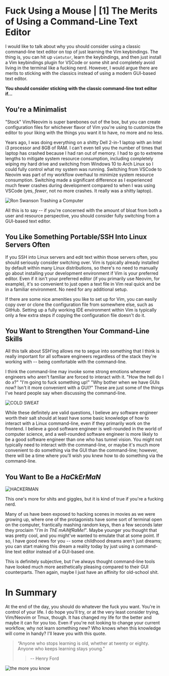 # Fuck Using a Mouse | [1] The Merits of Using a Command-Line Text Editor

I would like to talk about why you should consider using a classic command-line text editor on top of just learning the Vim keybindings. The thing is, you can hit up `vimtutor`, learn the keybindings, and then just install a Vim keybindings plugin for VSCode or some shit and completely avoid living in the terminal like a fucking nerd. However, I would argue there are merits to sticking with the classics instead of using a modern GUI-based text editor.

**You should consider sticking with the classic command-line text editor if...**

## You're a Minimalist

"Stock" Vim/Neovim is super barebones out of the box, but you can create configuration files for whichever flavor of Vim you're using to customize the editor to your liking with the things you want it to have, no more and no less.

Years ago, I was doing everything on a shitty Dell 2-in-1 laptop with an Intel i3 processor and 8GB of RAM. I can't even tell you the number of times that laptop has crashed because I had ran out of memory. I had to go to extreme lengths to mitigate system resource consumption, including completely wiping my hard drive and switching from Windows 10 to Arch Linux so I could fully control what my system was running. Switching from VSCode to Neovim was part of my workflow overhaul to minimize system resource consumption. Switching made a significant difference as I experienced much fewer crashes during development compared to when I was using VSCode (yes, _fewer_, not no more crashes. It really was a shitty laptop).

![Ron Swanson Trashing a Computer][Ron Swanson Trashing a Computer]

All this is to say -- if you're concerned with the amount of bloat from both a user and resource perspective, you should consider fully switching from a GUI-based text editor.

## You Like Something Portable/SSH Into Linux Servers Often

If you SSH into Linux servers and edit text within those servers often, you should seriously consider switching over. Vim is typically already installed by default within many Linux distributions, so there's no need to manually go about installing your development environment if Vim is your preferred editor. Even if it isn't your preferred editor (if you primarily use Neovim, for example), it's so convenient to just open a text file in Vim real quick and be in a familiar environment. No need for any additional setup.

If there are some nice amenities you like to set up for Vim, you can easily copy over or clone the configuration file from somewhere else, such as GitHub. Setting up a fully working IDE environment within Vim is typically only a few extra steps if copying the configuration file doesn't do it.

## You Want to Strengthen Your Command-Line Skills

All this talk about SSH'ing allows me to segue into something that I think is really important for all software engineers regardless of the stack they're working with -- being comfortable with the command-line.

I think the command-line may invoke some strong emotions whenever engineers who aren't familiar are forced to interact with it. "How the hell do I do _x_?" "I'm going to fuck something up!" "Why bother when we have GUIs now? Isn't it more convenient with a GUI?" These are just some of the things I've heard people say when discussing the command-line.

![COLD SWEAT][cold sweat]

While these definitely are valid questions, I believe any software engineer worth their salt should at least have some basic knowledge of how to interact with a Linux command-line, even if they primarily work on the frontend. I believe a good software engineer is well-rounded in the world of computer science, and a well-rounded software engineer is more likely to be a good software engineer than one who has tunnel vision. You might not typically need to interact with the command-line, or maybe it's much more convenient to do something via the GUI than the command-line; however, there will be a time where you'll wish you knew how to do something via the command-line.

## You Want to Be a _HaCkErMaN_

![HACKERMAN][hackerman]

This one's more for shits and giggles, but it is kind of true if you're a fucking nerd.

Many of us have been exposed to hacking scenes in movies as we were growing up, where one of the protagonists have some sort of terminal open on the computer, frantically mashing random keys, then a few seconds later they proclaim "_I'm In ThE mAiNfRaMe!_". Maybe younger you thought that was pretty cool, and you might've wanted to emulate that at some point. If so, I have good news for you -- some childhood dreams aren't just dreams; you can start making this dream a reality today by just using a command-line text editor instead of a GUI-based one.

This is definitely subjective, but I've always thought command-line tools have looked much more aesthetically pleasing compared to their GUI counterparts. Then again, maybe I just have an affinity for old-school shit.

# In Summary

At the end of the day, you should do whatever the fuck you want. You're in control of your life. I do hope you'll try, or at the very least consider trying, Vim/Neovim or Tmux, though. It has changed my life for the better and maybe it can for you too. Even if you're not looking to change your current workflow, why not learn something new? Who knows when this knowledge will come in handy? I'll leave you with this quote.

> “Anyone who stops learning is old, whether at twenty or eighty. Anyone who keeps learning stays young.”
>
> > -- Henry Ford

![the more you know][the more you know]

[cold sweat]: https://imgur.com/QvaLsvT.gif
[hackerman]: https://imgur.com/T8rBXwc.png
[Ron Swanson Trashing a Computer]: https://i.imgur.com/jZb4rPB.gif
[the more you know]: https://i.imgur.com/zsSZjls.gif
